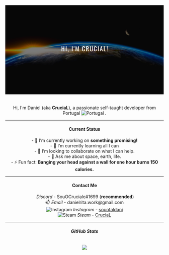 ![Banner](https://github.com/00CruciaL00/00CruciaL00/blob/main/assets/banner/Banner.png)

<div align="center">
<br>
Hi, I'm Daniel (aka <strong>CruciaL</strong>), a passionate self-taught developer from Portugal <img alt="Portugal", width="25px" src="https://upload.wikimedia.org/wikipedia/commons/thumb/5/5c/Flag_of_Portugal.svg/1200px-Flag_of_Portugal.svg.png"> .
<br>
<hr>      
<h4> Current Status </h4>     
- 🔭 I’m currently working on <strong>something promising!</strong><br>
- 🌱 I’m currently learning all I can<br>
- 👯 I’m looking to collaborate on what I can help.<br>
- 💬 Ask me about space, earth, life.<br>
- ⚡ Fun fact: <strong>Banging your head against a wall for one hour burns 150 calories.</strong> 
<hr>
<h4> Contact Me </h4>
<img alt="", width="15px" src="https://cdn.icon-icons.com/icons2/2108/PNG/512/discord_icon_130958.png"> <i>Discord</i> - SouOCruciale#1699 (<strong>recommended</strong>)
<br>
📫 <i>Email</i> - danielrita.work@gmail.com
<br>
<img alt="Instagram", width="15px" src="https://upload.wikimedia.org/wikipedia/commons/thumb/5/58/Instagram-Icon.png/1025px-Instagram-Icon.png"> <i>Instagram</i> -     <a href="https://www.instagram.com/souotaldani/">souotaldani</a>
<br>
<img alt="Steam", width="15px" src="https://upload.wikimedia.org/wikipedia/commons/thumb/8/83/Steam_icon_logo.svg/512px-Steam_icon_logo.svg.png"> <i>Steam</i> -     <a href="https://steamcommunity.com/id/CruciaL_Official/">CruciaL</a>
<hr>
<h4> <i> GitHub Stats </i> </h4>
<br>
<img src="https://github-readme-stats.vercel.app/api?username=00CruciaL00&show_icons=true&hide_border=true&theme=dark&count_private=true">
<br>
</div>
